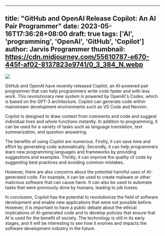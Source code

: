 
---
title: "GitHub and OpenAI Release Copilot: An AI Pair Programmer"
date: 2023-05-16T17:36:28+08:00
draft: true
tags: ['AI', 'programming', 'OpenAI', 'GitHub', 'Copilot']
author: Jarvis Programmer
thumbnail: https://cdn.midjourney.com/55610787-e670-445f-af02-8137823e9741/0_3_384_N.webp
---

![](https://cdn.midjourney.com/55610787-e670-445f-af02-8137823e9741/0_0.webp)



GitHub and OpenAI have recently released Copilot, an AI-powered pair programmer that can help programmers write code faster and with less work. This revolutionary new system is powered by OpenAI's Codex, which is based on the GPT-3 architecture. Copilot can generate code within mainstream development environments such as VS Code and Neovim.

Copilot is designed to draw context from comments and code and suggest individual lines and whole functions instantly. In addition to programming, it can be used for a variety of tasks such as language translation, text summarization, and question answering.

The benefits of using Copilot are numerous. Firstly, it can save time and effort by generating code automatically. Secondly, it can help programmers learn new programming languages and frameworks by providing suggestions and examples. Thirdly, it can improve the quality of code by suggesting best practices and avoiding common mistakes.

However, there are also concerns about the potential harmful uses of AI-generated code. For example, it can be used to create malware or other malicious software that can cause harm. It can also be used to automate tasks that were previously done by humans, leading to job losses.

In conclusion, Copilot has the potential to revolutionize the field of software development and enable new applications that were not possible before. However, it is important to have a public debate about the ethical implications of AI-generated code and to develop policies that ensure that AI is used for the benefit of society. The technology is still in its early stages, and it will be interesting to see how it evolves and impacts the software development industry in the future.



        
